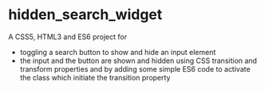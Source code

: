 # hidden_search_widget

A CSS5, HTML3 and ES6 project for

- toggling a search button to show and hide an input element
- the input and the button are shown and hidden using CSS transition and transform properties and by adding some simple ES6 code to activate the class which initiate the transition property
